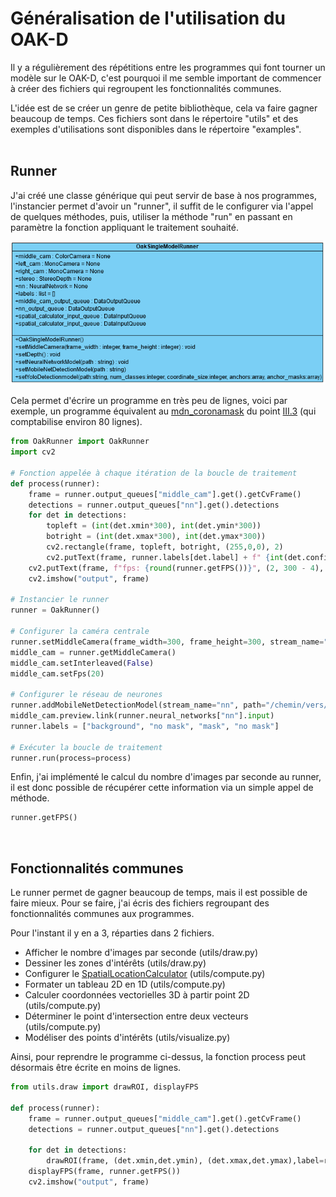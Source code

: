 # Généralisation de l'utilisation du OAK-D

Il y a régulièrement des répétitions entre les programmes qui font tourner un modèle sur le OAK-D, c'est pourquoi il me semble important de commencer à créer des fichiers qui regroupent les fonctionnalités communes.

L'idée est de se créer un genre de petite bibliothèque, cela va faire gagner beaucoup de temps. Ces fichiers sont dans le répertoire "utils" et des exemples d'utilisations sont disponibles dans le répertoire "examples".
<br><br>


## Runner

J'ai créé une classe générique qui peut servir de base à nos programmes, l'instancier permet d'avoir un "runner", il suffit de le configurer via l'appel de quelques méthodes, puis, utiliser la méthode "run" en passant en paramètre la fonction appliquant le traitement souhaité.

![diagramme de classe simplifié](runner_simplified_class_diagram.PNG "diagramme de classe simplifié")

Cela permet d'écrire un programme en très peu de lignes, voici par exemple, un programme équivalent au [mdn_coronamask](https://github.com/Ikomia-dev/ikomia-oakd/blob/main/III-use_custom_model/3-run_model/as_mobilenetDetectionNetwork/mdn_coronamask.py) du point [III.3](https://github.com/Ikomia-dev/ikomia-oakd/tree/main/III-use_custom_model/3-run_model) (qui comptabilise environ 80 lignes).

```py
from OakRunner import OakRunner
import cv2

# Fonction appelée à chaque itération de la boucle de traitement
def process(runner):
    frame = runner.output_queues["middle_cam"].get().getCvFrame()
    detections = runner.output_queues["nn"].get().detections
    for det in detections:
        topleft = (int(det.xmin*300), int(det.ymin*300))
        botright = (int(det.xmax*300), int(det.ymax*300))
        cv2.rectangle(frame, topleft, botright, (255,0,0), 2)
        cv2.putText(frame, runner.labels[det.label] + f" {int(det.confidence*100)}%", (topleft[0]+10, topleft[1]+20), cv2.FONT_HERSHEY_TRIPLEX, 0.5, (255,0,0))
    cv2.putText(frame, f"fps: {round(runner.getFPS())}", (2, 300 - 4), cv2.FONT_HERSHEY_TRIPLEX, 0.4, color=(255, 255, 255))
    cv2.imshow("output", frame)

# Instancier le runner
runner = OakRunner() 

# Configurer la caméra centrale
runner.setMiddleCamera(frame_width=300, frame_height=300, stream_name="middle_cam")
middle_cam = runner.getMiddleCamera()
middle_cam.setInterleaved(False)
middle_cam.setFps(20)

# Configurer le réseau de neurones
runner.addMobileNetDetectionModel(stream_name="nn", path="/chemin/vers/le.blob")
middle_cam.preview.link(runner.neural_networks["nn"].input)
runner.labels = ["background", "no mask", "mask", "no mask"]

# Exécuter la boucle de traitement
runner.run(process=process)
```

Enfin, j'ai implémenté le calcul du nombre d'images par seconde au runner, il est donc possible de récupérer cette information via un simple appel de méthode.

```py
runner.getFPS()
```
<br>


## Fonctionnalités communes

Le runner permet de gagner beaucoup de temps, mais il est possible de faire mieux. Pour se faire, j'ai écris des fichiers regroupant des fonctionnalités communes aux programmes.

Pour l'instant il y en a 3, réparties dans 2 fichiers.
- Afficher le nombre d'images par seconde (utils/draw.py)
- Dessiner les zones d'intérêts (utils/draw.py)
- Configurer le [SpatialLocationCalculator](https://docs.luxonis.com/projects/api/en/latest/references/python/#depthai.SpatialLocationCalculator) (utils/compute.py)
- Formater un tableau 2D en 1D (utils/compute.py)
- Calculer coordonnées vectorielles 3D à partir point 2D (utils/compute.py)
- Déterminer le point d'intersection entre deux vecteurs (utils/compute.py)
- Modéliser des points d'intérêts (utils/visualize.py)

Ainsi, pour reprendre le programme ci-dessus, la fonction process peut désormais être écrite en moins de lignes.

```py
from utils.draw import drawROI, displayFPS

def process(runner):
    frame = runner.output_queues["middle_cam"].get().getCvFrame()
    detections = runner.output_queues["nn"].get().detections
    
    for det in detections:
        drawROI(frame, (det.xmin,det.ymin), (det.xmax,det.ymax),label=runner.labels[det.label], confidence=det.confidence)
    displayFPS(frame, runner.getFPS())
    cv2.imshow("output", frame)
```